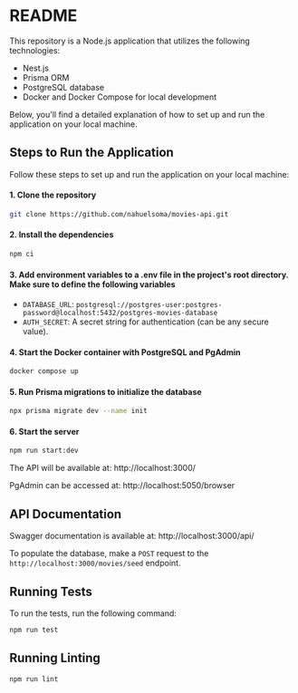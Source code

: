 # README

This repository is a Node.js application that utilizes the following technologies:

- Nest.js
- Prisma ORM
- PostgreSQL database
- Docker and Docker Compose for local development

Below, you'll find a detailed explanation of how to set up and run the application on your local machine.

## Steps to Run the Application

Follow these steps to set up and run the application on your local machine:

#### 1. Clone the repository

```bash
git clone https://github.com/nahuelsoma/movies-api.git
```

#### 2. Install the dependencies

```bash
npm ci
```

#### 3. Add environment variables to a .env file in the project's root directory. Make sure to define the following variables

- `DATABASE_URL`: `postgresql://postgres-user:postgres-password@localhost:5432/postgres-movies-database`
- `AUTH_SECRET`: A secret string for authentication (can be any secure value).

#### 4. Start the Docker container with PostgreSQL and PgAdmin

```bash
docker compose up
```

#### 5. Run Prisma migrations to initialize the database

```bash
npx prisma migrate dev --name init
```

#### 6. Start the server

```bash
npm run start:dev
```

The API will be available at: http://localhost:3000/

PgAdmin can be accessed at: http://localhost:5050/browser

## API Documentation

Swagger documentation is available at: http://localhost:3000/api/

To populate the database, make a `POST` request to the `http://localhost:3000/movies/seed` endpoint.

## Running Tests

To run the tests, run the following command:

```bash
npm run test
```

## Running Linting

```bash
npm run lint
```
